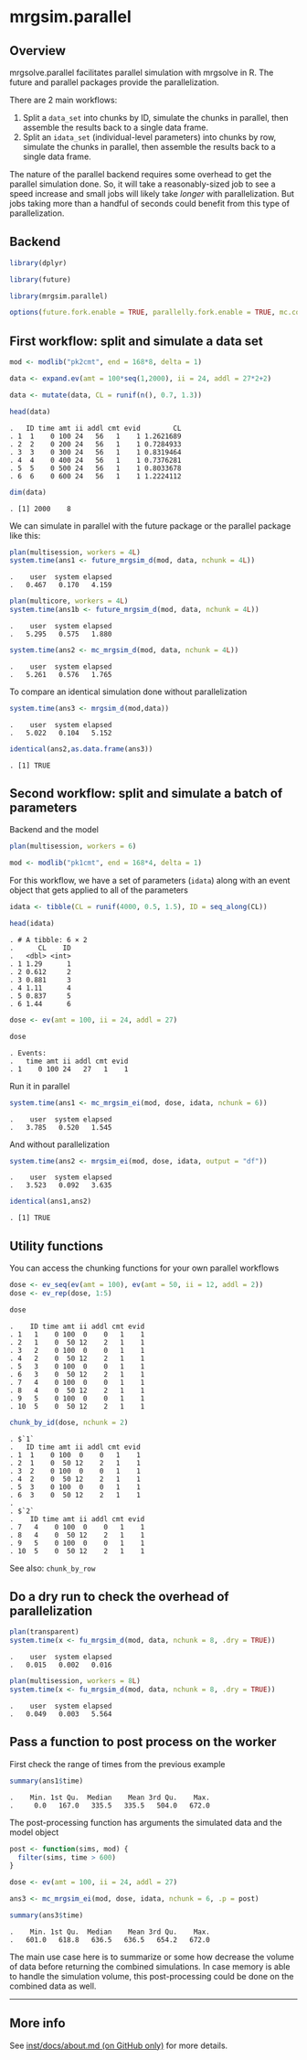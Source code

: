 
# mrgsim.parallel

<!-- badges: start -->
<!-- badges: end -->

## Overview

mrgsolve.parallel facilitates parallel simulation with mrgsolve in R.
The future and parallel packages provide the parallelization.

There are 2 main workflows:

1.  Split a `data_set` into chunks by ID, simulate the chunks in
    parallel, then assemble the results back to a single data frame.
2.  Split an `idata_set` (individual-level parameters) into chunks by
    row, simulate the chunks in parallel, then assemble the results back
    to a single data frame.

The nature of the parallel backend requires some overhead to get the
parallel simulation done. So, it will take a reasonably-sized job to see
a speed increase and small jobs will likely take *longer* with
parallelization. But jobs taking more than a handful of seconds could
benefit from this type of parallelization.

## Backend

``` r
library(dplyr)

library(future)

library(mrgsim.parallel)

options(future.fork.enable = TRUE, parallelly.fork.enable = TRUE, mc.cores = 4L)
```

## First workflow: split and simulate a data set

``` r
mod <- modlib("pk2cmt", end = 168*8, delta = 1)

data <- expand.ev(amt = 100*seq(1,2000), ii = 24, addl = 27*2+2) 

data <- mutate(data, CL = runif(n(), 0.7, 1.3))

head(data)
```

    .   ID time amt ii addl cmt evid        CL
    . 1  1    0 100 24   56   1    1 1.2621689
    . 2  2    0 200 24   56   1    1 0.7284933
    . 3  3    0 300 24   56   1    1 0.8319464
    . 4  4    0 400 24   56   1    1 0.7376281
    . 5  5    0 500 24   56   1    1 0.8033678
    . 6  6    0 600 24   56   1    1 1.2224112

``` r
dim(data)
```

    . [1] 2000    8

We can simulate in parallel with the future package or the parallel
package like this:

``` r
plan(multisession, workers = 4L)
system.time(ans1 <- future_mrgsim_d(mod, data, nchunk = 4L))
```

    .    user  system elapsed 
    .   0.467   0.170   4.159

``` r
plan(multicore, workers = 4L)
system.time(ans1b <- future_mrgsim_d(mod, data, nchunk = 4L))
```

    .    user  system elapsed 
    .   5.295   0.575   1.880

``` r
system.time(ans2 <- mc_mrgsim_d(mod, data, nchunk = 4L))
```

    .    user  system elapsed 
    .   5.261   0.576   1.765

To compare an identical simulation done without parallelization

``` r
system.time(ans3 <- mrgsim_d(mod,data))
```

    .    user  system elapsed 
    .   5.022   0.104   5.152

``` r
identical(ans2,as.data.frame(ans3))
```

    . [1] TRUE

## Second workflow: split and simulate a batch of parameters

Backend and the model

``` r
plan(multisession, workers = 6)

mod <- modlib("pk1cmt", end = 168*4, delta = 1)
```

For this workflow, we have a set of parameters (`idata`) along with an
event object that gets applied to all of the parameters

``` r
idata <- tibble(CL = runif(4000, 0.5, 1.5), ID = seq_along(CL))

head(idata)
```

    . # A tibble: 6 × 2
    .      CL    ID
    .   <dbl> <int>
    . 1 1.29      1
    . 2 0.612     2
    . 3 0.881     3
    . 4 1.11      4
    . 5 0.837     5
    . 6 1.44      6

``` r
dose <- ev(amt = 100, ii = 24, addl = 27)

dose
```

    . Events:
    .   time amt ii addl cmt evid
    . 1    0 100 24   27   1    1

Run it in parallel

``` r
system.time(ans1 <- mc_mrgsim_ei(mod, dose, idata, nchunk = 6))
```

    .    user  system elapsed 
    .   3.785   0.520   1.545

And without parallelization

``` r
system.time(ans2 <- mrgsim_ei(mod, dose, idata, output = "df"))
```

    .    user  system elapsed 
    .   3.523   0.092   3.635

``` r
identical(ans1,ans2)
```

    . [1] TRUE

## Utility functions

You can access the chunking functions for your own parallel workflows

``` r
dose <- ev_seq(ev(amt = 100), ev(amt = 50, ii = 12, addl = 2))
dose <- ev_rep(dose, 1:5)

dose
```

    .    ID time amt ii addl cmt evid
    . 1   1    0 100  0    0   1    1
    . 2   1    0  50 12    2   1    1
    . 3   2    0 100  0    0   1    1
    . 4   2    0  50 12    2   1    1
    . 5   3    0 100  0    0   1    1
    . 6   3    0  50 12    2   1    1
    . 7   4    0 100  0    0   1    1
    . 8   4    0  50 12    2   1    1
    . 9   5    0 100  0    0   1    1
    . 10  5    0  50 12    2   1    1

``` r
chunk_by_id(dose, nchunk = 2)
```

    . $`1`
    .   ID time amt ii addl cmt evid
    . 1  1    0 100  0    0   1    1
    . 2  1    0  50 12    2   1    1
    . 3  2    0 100  0    0   1    1
    . 4  2    0  50 12    2   1    1
    . 5  3    0 100  0    0   1    1
    . 6  3    0  50 12    2   1    1
    . 
    . $`2`
    .    ID time amt ii addl cmt evid
    . 7   4    0 100  0    0   1    1
    . 8   4    0  50 12    2   1    1
    . 9   5    0 100  0    0   1    1
    . 10  5    0  50 12    2   1    1

See also: `chunk_by_row`

## Do a dry run to check the overhead of parallelization

``` r
plan(transparent)
system.time(x <- fu_mrgsim_d(mod, data, nchunk = 8, .dry = TRUE))
```

    .    user  system elapsed 
    .   0.015   0.002   0.016

``` r
plan(multisession, workers = 8L)
system.time(x <- fu_mrgsim_d(mod, data, nchunk = 8, .dry = TRUE))
```

    .    user  system elapsed 
    .   0.049   0.003   5.564

## Pass a function to post process on the worker

First check the range of times from the previous example

``` r
summary(ans1$time)
```

    .    Min. 1st Qu.  Median    Mean 3rd Qu.    Max. 
    .     0.0   167.0   335.5   335.5   504.0   672.0

The post-processing function has arguments the simulated data and the
model object

``` r
post <- function(sims, mod) {
  filter(sims, time > 600)  
}

dose <- ev(amt = 100, ii = 24, addl = 27)

ans3 <- mc_mrgsim_ei(mod, dose, idata, nchunk = 6, .p = post)
```

``` r
summary(ans3$time)
```

    .    Min. 1st Qu.  Median    Mean 3rd Qu.    Max. 
    .   601.0   618.8   636.5   636.5   654.2   672.0

The main use case here is to summarize or some how decrease the volume
of data before returning the combined simulations. In case memory is
able to handle the simulation volume, this post-processing could be done
on the combined data as well.

<hr>

## More info

See [inst/docs/about.md (on GitHub only)](inst/docs/about.md) for more
details.
